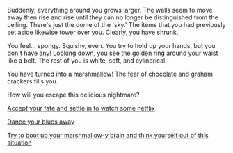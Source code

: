 Suddenly, everything around you grows larger. The walls seem to move away then rise and rise until they can no longer be
distinguished from the ceiling. There's just the dome of the 'sky.' The items that you had previously set aside likewise
tower over you. Clearly, you have shrunk.

You feel... spongy. Squishy, even. You try to hold up your hands, but you don't have any! Looking down, you see the
golden ring around your waist like a belt. The rest of you is white, soft, and cylindrical.

You have turned into a marshmallow! The fear of chocolate and graham crackers fills you. 

How will you escape this delicious nightmare?

[Accept your fate and settle in to watch some netflix](../netflix/netflix.md)

[Dance your blues away](../hammertime/hammertime.md)

[Try to boot up your marshmallow-y brain and think yourself out of this situation](../ponder/ponder-about-life.md)